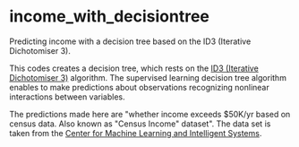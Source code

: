 # income_with_decisiontree
Predicting income with a decision tree based on the  ID3 (Iterative Dichotomiser 3).


This codes creates a decision tree, which rests on the <a href= "https://en.wikipedia.org/wiki/ID3_algorithm">ID3 (Iterative Dichotomiser 3)</a> algorithm. The supervised learning decision tree algorithm enables to make predictions about observations recognizing nonlinear interactions between variables.

The predictions made here are "whether income exceeds $50K/yr based on census data. Also known as "Census Income" dataset". The data set is taken from the <a href = "http://archive.ics.uci.edu/ml/datasets/Adult">Center for Machine Learning and Intelligent Systems</a>.
